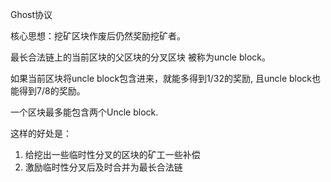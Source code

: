 
Ghost协议

核心思想：挖矿区块作废后仍然奖励挖矿者。

最长合法链上的当前区块的父区块的分叉区块 被称为uncle block。

如果当前区块将uncle block包含进来，就能多得到1/32的奖励, 且uncle block也能得到7/8的奖励。

一个区块最多能包含两个Uncle block.

这样的好处是：
1. 给挖出一些临时性分叉的区块的矿工一些补偿
2. 激励临时性分叉后及时合并为最长合法链
